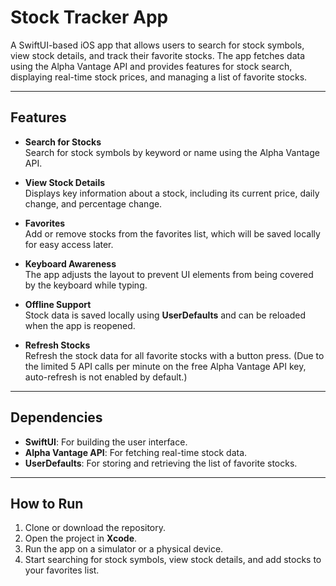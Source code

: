 # Stock Tracker App

A SwiftUI-based iOS app that allows users to search for stock symbols, view stock details, and track their favorite stocks. The app fetches data using the Alpha Vantage API and provides features for stock search, displaying real-time stock prices, and managing a list of favorite stocks.

---

## Features

- **Search for Stocks**  
  Search for stock symbols by keyword or name using the Alpha Vantage API.

- **View Stock Details**  
  Displays key information about a stock, including its current price, daily change, and percentage change.

- **Favorites**  
  Add or remove stocks from the favorites list, which will be saved locally for easy access later.

- **Keyboard Awareness**  
  The app adjusts the layout to prevent UI elements from being covered by the keyboard while typing.

- **Offline Support**  
  Stock data is saved locally using **UserDefaults** and can be reloaded when the app is reopened.

- **Refresh Stocks**  
  Refresh the stock data for all favorite stocks with a button press. (Due to the limited 5 API calls per minute on the free Alpha Vantage API key, auto-refresh is not enabled by default.)

---

## Dependencies

- **SwiftUI**: For building the user interface.
- **Alpha Vantage API**: For fetching real-time stock data.
- **UserDefaults**: For storing and retrieving the list of favorite stocks.

---

## How to Run

1. Clone or download the repository.
2. Open the project in **Xcode**.
3. Run the app on a simulator or a physical device.
4. Start searching for stock symbols, view stock details, and add stocks to your favorites list.
